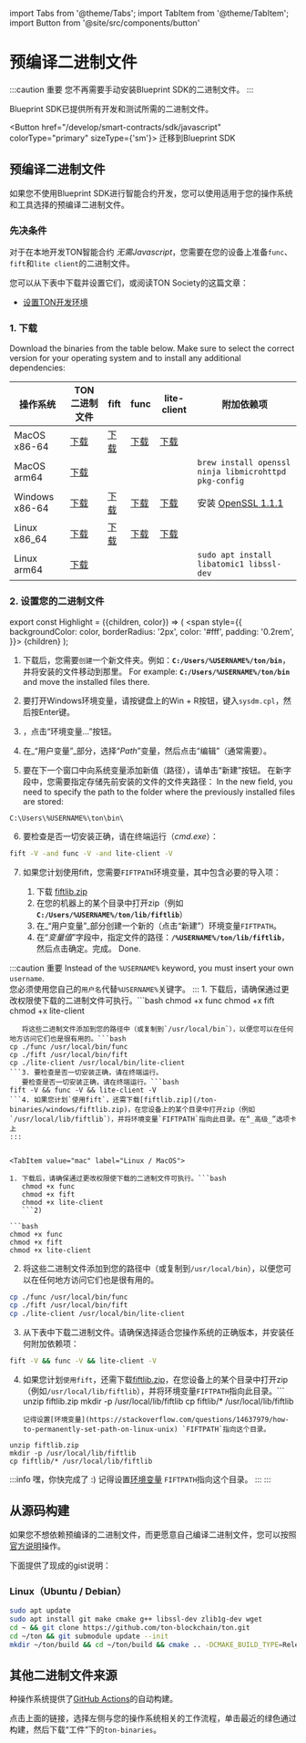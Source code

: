 import Tabs from '@theme/Tabs';
import TabItem from '@theme/TabItem';
import Button from '@site/src/components/button'

# 预编译二进制文件

:::caution 重要
您不再需要手动安装Blueprint SDK的二进制文件。
:::

Blueprint SDK已提供所有开发和测试所需的二进制文件。

\<Button href="/develop/smart-contracts/sdk/javascript"
colorType="primary" sizeType={'sm'}>
迁移到Blueprint SDK </Button>

## 预编译二进制文件

如果您不使用Blueprint SDK进行智能合约开发，您可以使用适用于您的操作系统和工具选择的预编译二进制文件。

### 先决条件

对于在本地开发TON智能合约 _无需Javascript_，您需要在您的设备上准备`func`、`fift`和`lite client`的二进制文件。

您可以从下表中下载并设置它们，或阅读TON Society的这篇文章：

- [设置TON开发环境](https://blog.ton.org/setting-up-a-ton-development-environment)

### 1. 下载

Download the binaries from the table below.  Make sure to select the correct version for your operating system and to install any additional dependencies:

| 操作系统                               | TON二进制文件                                                                                  | fift                                                                                   | func                                                                                   | lite-client                                                                                   | 附加依赖项                                                                                                   |
| ---------------------------------- | ----------------------------------------------------------------------------------------- | -------------------------------------------------------------------------------------- | -------------------------------------------------------------------------------------- | --------------------------------------------------------------------------------------------- | ------------------------------------------------------------------------------------------------------- |
| MacOS x86-64                       | [下载](https://github.com/ton-blockchain/ton/releases/latest/download/ton-mac-x86-64.zip)   | [下载](https://github.com/ton-blockchain/ton/releases/latest/download/fift-mac-x86-64)   | [下载](https://github.com/ton-blockchain/ton/releases/latest/download/func-mac-x86-64)   | [下载](https://github.com/ton-blockchain/ton/releases/latest/download/lite-client-mac-x86-64)   |                                                                                                         |
| MacOS arm64                        | [下载](https://github.com/ton-blockchain/ton/releases/latest/download/ton-mac-arm64.zip)    |                                                                                        |                                                                                        |                                                                                               | `brew install openssl ninja libmicrohttpd pkg-config`                                                   |
| Windows x86-64                     | [下载](https://github.com/ton-blockchain/ton/releases/latest/download/ton-win-x86-64.zip)   | [下载](https://github.com/ton-blockchain/ton/releases/latest/download/fift.exe)          | [下载](https://github.com/ton-blockchain/ton/releases/latest/download/func.exe)          | [下载](https://github.com/ton-blockchain/ton/releases/latest/download/lite-client.exe)          | 安装 [OpenSSL 1.1.1](/ton-binaries/windows/Win64OpenSSL_Light-1_1_1q.msi) |
| Linux  x86_64 | [下载](https://github.com/ton-blockchain/ton/releases/latest/download/ton-linux-x86_64.zip) | [下载](https://github.com/ton-blockchain/ton/releases/latest/download/fift-linux-x86_64) | [下载](https://github.com/ton-blockchain/ton/releases/latest/download/func-linux-x86_64) | [下载](https://github.com/ton-blockchain/ton/releases/latest/download/lite-client-linux-x86_64) |                                                                                                         |
| Linux  arm64                       | [下载](https://github.com/ton-blockchain/ton/releases/latest/download/ton-linux-arm64.zip)  |                                                                                        |                                                                                        |                                                                                               | `sudo apt install libatomic1 libssl-dev`                                                                |

### 2. 设置您的二进制文件

export const Highlight = ({children, color}) => (
\<span
style={{
backgroundColor: color,
borderRadius: '2px',
color: '#fff',
padding: '0.2rem',
}}>
{children} </span>
);

<Tabs groupId="operating-systems">
  <TabItem value="win" label="Windows">

1. 下载后，您需要`创建`一个新文件夹。例如：**`C:/Users/%USERNAME%/ton/bin`**，并将安装的文件移动到那里。 For example: **`C:/Users/%USERNAME%/ton/bin`** and move the installed files there.

2. 要打开Windows环境变量，请按键盘上的<Highlight color="#1877F2">Win + R</Highlight>按钮，键入`sysdm.cpl`，然后按Enter键。

3. ，点击<Highlight color="#1877F2">“环境变量...”</Highlight>按钮。

4. 在_“用户变量”_部分，选择“_Path_”变量，然后点击<Highlight color="#1877F2">“编辑”</Highlight>（通常需要）。

5. 要在下一个窗口中向系统变量添加新值（路径），请单击<Highlight color="#1877F2">“新建”</Highlight>按钮。
   在新字段中，您需要指定存储先前安装的文件的文件夹路径：
   In the new field, you need to specify the path to the folder where the previously installed files are stored:

```
C:\Users\%USERNAME%\ton\bin\
```

6. 要检查是否一切安装正确，请在终端运行（_cmd.exe_）：

```bash
fift -V -and func -V -and lite-client -V
```

7. 如果您计划使用fift，您需要`FIFTPATH`环境变量，其中包含必要的导入项：

   1. 下载 [fiftlib.zip](/ton-binaries/windows/fiftlib.zip)
   2. 在您的机器上的某个目录中打开zip（例如 **`C:/Users/%USERNAME%/ton/lib/fiftlib`**）
   3. 在_“用户变量”_部分创建一个新的（点击<Highlight color="#1877F2">“新建”</Highlight>）环境变量`FIFTPATH`。
   4. 在“_变量值_”字段中，指定文件的路径：**`/%USERNAME%/ton/lib/fiftlib`**，然后点击<Highlight color="#1877F2">确定</Highlight>。完成。 Done.

:::caution 重要
Instead of the `%USERNAME%` keyword, you must insert your own `username`.\
您必须使用您自己的`用户名`代替`%USERNAME%`关键字。
:::</TabItem>
<TabItem value="mac" label="Linux / MacOS">1. 下载后，请确保通过更改权限使下载的二进制文件可执行。```bash
chmod +x func
chmod +x fift
chmod +x lite-client
```2. 核心团队为几
   将这些二进制文件添加到您的路径中（或复制到`/usr/local/bin`），以便您可以在任何地方访问它们也是很有用的。```bash
cp ./func /usr/local/bin/func
cp ./fift /usr/local/bin/fift
cp ./lite-client /usr/local/bin/lite-client
```3. 要检查是否一切安装正确，请在终端运行。
   要检查是否一切安装正确，请在终端运行。```bash
fift -V && func -V && lite-client -V
```4. 如果您计划`使用fift`，还需下载[fiftlib.zip](/ton-binaries/windows/fiftlib.zip)，在您设备上的某个目录中打开zip（例如`/usr/local/lib/fiftlib`），并将环境变量`FIFTPATH`指向此目录。在“_高级_”选项卡上
:::


<TabItem value="mac" label="Linux / MacOS">

1. 下载后，请确保通过更改权限使下载的二进制文件可执行。```bash
   chmod +x func
   chmod +x fift
   chmod +x lite-client
   ```2)

```bash
chmod +x func
chmod +x fift
chmod +x lite-client
```

2. 将这些二进制文件添加到您的路径中（或复制到`/usr/local/bin`），以便您可以在任何地方访问它们也是很有用的。

```bash
cp ./func /usr/local/bin/func
cp ./fift /usr/local/bin/fift
cp ./lite-client /usr/local/bin/lite-client
```

3. 从下表中下载二进制文件。请确保选择适合您操作系统的正确版本，并安装任何附加依赖项：

```bash
fift -V && func -V && lite-client -V
```

4. 如果您计划`使用fift`，还需下载[fiftlib.zip](/ton-binaries/windows/fiftlib.zip)，在您设备上的某个目录中打开zip（例如`/usr/local/lib/fiftlib`），并将环境变量`FIFTPATH`指向此目录。```
   unzip fiftlib.zip
   mkdir -p /usr/local/lib/fiftlib
   cp fiftlib/* /usr/local/lib/fiftlib
   ```:::info 嘿，你快完成了 :)
   记得设置[环境变量](https://stackoverflow.com/questions/14637979/how-to-permanently-set-path-on-linux-unix) `FIFTPATH`指向这个目录。

```
unzip fiftlib.zip
mkdir -p /usr/local/lib/fiftlib
cp fiftlib/* /usr/local/lib/fiftlib
```

:::info 嘿，你快完成了 :)
记得设置[环境变量](https://stackoverflow.com/questions/14637979/how-to-permanently-set-path-on-linux-unix) `FIFTPATH`指向这个目录。
:::
:::

  


## 从源码构建

如果您不想依赖预编译的二进制文件，而更愿意自己编译二进制文件，您可以按照[官方说明](/develop/howto/compile)操作。

下面提供了现成的gist说明：

### Linux（Ubuntu / Debian）

```bash
sudo apt update
sudo apt install git make cmake g++ libssl-dev zlib1g-dev wget
cd ~ && git clone https://github.com/ton-blockchain/ton.git
cd ~/ton && git submodule update --init
mkdir ~/ton/build && cd ~/ton/build && cmake .. -DCMAKE_BUILD_TYPE=Release && make -j 4
```

## 其他二进制文件来源

种操作系统提供了[GitHub Actions](https://github.com/ton-blockchain/ton/releases/latest)的自动构建。

点击上面的链接，选择左侧与您的操作系统相关的工作流程，单击最近的绿色通过构建，然后下载“工件”下的`ton-binaries`。

